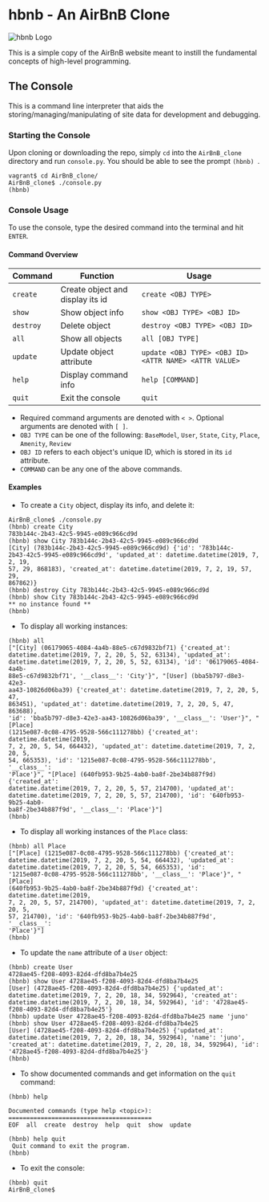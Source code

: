 # hbnb - An AirBnB Clone
![hbnb Logo](https://imgur.com/OilEsXV.png "hbnb Logo")

This is a simple copy of the AirBnB website meant to instill the fundamental concepts of high-level programming.

## The Console
This is a command line interpreter that aids the storing/managing/manipulating of site data for development and debugging.
### Starting the Console
Upon cloning or downloading the repo, simply `cd` into the `AirBnB_clone` directory and run `console.py`. You should be able to see the prompt `(hbnb) `.
```
vagrant$ cd AirBnB_clone/
AirBnB_clone$ ./console.py
(hbnb) 
```
### Console Usage
To use the console, type the desired command into the terminal and hit `ENTER`.
#### Command Overview

| Command        | Function           | Usage |
| ------------- |-------------| ------------- |
| `create` | Create object and display its id | `create <OBJ TYPE>` |
| `show` | Show object info      | `show <OBJ TYPE> <OBJ ID>` |
| `destroy` | Delete object      | `destroy <OBJ TYPE> <OBJ ID>` |
| `all` | Show all objects      | `all [OBJ TYPE]` |
| `update` | Update object attribute      | `update <OBJ TYPE> <OBJ ID> <ATTR NAME> <ATTR VALUE>` |
| `help` | Display command info      | `help [COMMAND]` |
| `quit` | Exit the console      | `quit` |

* Required command arguments are denoted with `< >`. Optional arguments are denoted with `[ ]`.
* `OBJ TYPE` can be one of the following: `BaseModel`, `User`, `State`, `City`, `Place`, `Amenity`, `Review`
* `OBJ ID` refers to each object's unique ID, which is stored in its `id` attribute.
* `COMMAND` can be any one of the above commands.

#### Examples
* To create a `City` object, display its info, and delete it:
```
AirBnB_clone$ ./console.py
(hbnb) create City
783b144c-2b43-42c5-9945-e089c966cd9d
(hbnb) show City 783b144c-2b43-42c5-9945-e089c966cd9d
[City] (783b144c-2b43-42c5-9945-e089c966cd9d) {'id': '783b144c-
2b43-42c5-9945-e089c966cd9d', 'updated_at': datetime.datetime(2019, 7, 2, 19, 
57, 29, 868183), 'created_at': datetime.datetime(2019, 7, 2, 19, 57, 29, 
867862)}
(hbnb) destroy City 783b144c-2b43-42c5-9945-e089c966cd9d
(hbnb) show City 783b144c-2b43-42c5-9945-e089c966cd9d
** no instance found **
(hbnb) 
```
* To display all working instances:
```
(hbnb) all
["[City] (06179065-4084-4a4b-88e5-c67d9832bf71) {'created_at': 
datetime.datetime(2019, 7, 2, 20, 5, 52, 63134), 'updated_at': 
datetime.datetime(2019, 7, 2, 20, 5, 52, 63134), 'id': '06179065-4084-4a4b-
88e5-c67d9832bf71', '__class__': 'City'}", "[User] (bba5b797-d8e3-42e3-
aa43-10826d06ba39) {'created_at': datetime.datetime(2019, 7, 2, 20, 5, 47, 
863451), 'updated_at': datetime.datetime(2019, 7, 2, 20, 5, 47, 863688), 
'id': 'bba5b797-d8e3-42e3-aa43-10826d06ba39', '__class__': 'User'}", "[Place] 
(1215e087-0c08-4795-9528-566c111278bb) {'created_at': datetime.datetime(2019, 
7, 2, 20, 5, 54, 664432), 'updated_at': datetime.datetime(2019, 7, 2, 20, 5, 
54, 665353), 'id': '1215e087-0c08-4795-9528-566c111278bb', '__class__': 
'Place'}", "[Place] (640fb953-9b25-4ab0-ba8f-2be34b887f9d) {'created_at': 
datetime.datetime(2019, 7, 2, 20, 5, 57, 214700), 'updated_at': 
datetime.datetime(2019, 7, 2, 20, 5, 57, 214700), 'id': '640fb953-9b25-4ab0-
ba8f-2be34b887f9d', '__class__': 'Place'}"]
(hbnb) 
```
* To display all working instances of the `Place` class:
```
(hbnb) all Place
["[Place] (1215e087-0c08-4795-9528-566c111278bb) {'created_at': 
datetime.datetime(2019, 7, 2, 20, 5, 54, 664432), 'updated_at': 
datetime.datetime(2019, 7, 2, 20, 5, 54, 665353), 'id': 
'1215e087-0c08-4795-9528-566c111278bb', '__class__': 'Place'}", "[Place] 
(640fb953-9b25-4ab0-ba8f-2be34b887f9d) {'created_at': datetime.datetime(2019, 
7, 2, 20, 5, 57, 214700), 'updated_at': datetime.datetime(2019, 7, 2, 20, 5, 
57, 214700), 'id': '640fb953-9b25-4ab0-ba8f-2be34b887f9d', '__class__': 
'Place'}"]
(hbnb) 
```
* To update the `name` attribute of a `User` object:
```
(hbnb) create User
4728ae45-f208-4093-82d4-dfd8ba7b4e25
(hbnb) show User 4728ae45-f208-4093-82d4-dfd8ba7b4e25
[User] (4728ae45-f208-4093-82d4-dfd8ba7b4e25) {'updated_at': 
datetime.datetime(2019, 7, 2, 20, 18, 34, 592964), 'created_at': 
datetime.datetime(2019, 7, 2, 20, 18, 34, 592964), 'id': '4728ae45-
f208-4093-82d4-dfd8ba7b4e25'}
(hbnb) update User 4728ae45-f208-4093-82d4-dfd8ba7b4e25 name 'juno'
(hbnb) show User 4728ae45-f208-4093-82d4-dfd8ba7b4e25
[User] (4728ae45-f208-4093-82d4-dfd8ba7b4e25) {'updated_at': 
datetime.datetime(2019, 7, 2, 20, 18, 34, 592964), 'name': 'juno', 
'created_at': datetime.datetime(2019, 7, 2, 20, 18, 34, 592964), 'id': 
'4728ae45-f208-4093-82d4-dfd8ba7b4e25'}
(hbnb) 
```
* To show documented commands and get information on the `quit` command:
```
(hbnb) help

Documented commands (type help <topic>):
========================================
EOF  all  create  destroy  help  quit  show  update

(hbnb) help quit
 Quit command to exit the program. 
(hbnb) 
```
* To exit the console:
```
(hbnb) quit
AirBnB_clone$ 
```

